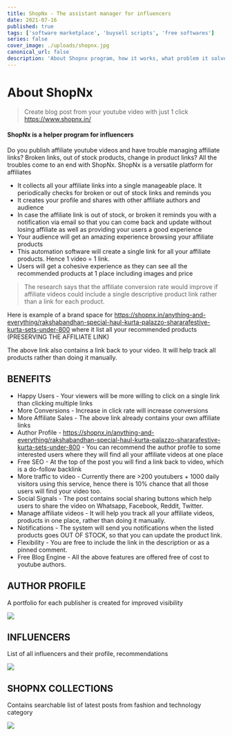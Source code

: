 ```yaml
---
title: ShopNx - The assistant manager for influencers
date: 2021-07-16
published: true
tags: ['software marketplace', 'buysell scripts', 'free softwares']
series: false
cover_image: ./uploads/shopnx.jpg
canonical_url: false
description: 'About Shopnx program, how it works, what problem it solves'
---
```


# About ShopNx

> Create blog post from your youtube video with just 1 click
> https://www.shopnx.in/

#### ShopNx is a helper program for influencers

Do you publish affiliate youtube videos and have trouble managing affiliate links? Broken links, out of stock products, change in product links? All the troubles come to an end with ShopNx. ShopNx is a versatile platform for affiliates

- It collects all your affiliate links into a single manageable place. It periodically checks for broken or out of stock links and reminds you
- It creates your profile and shares with other affiliate authors and audience
- In case the affiliate link is out of stock, or broken it reminds you with a notification via email so that you can come back and update without losing affiliate as well as providing your users a good experience
- Your audience will get an amazing experience browsing your affiliate products
- This automation software will create a single link for all your affiliate products. Hence 1 video = 1 link.
- Users will get a cohesive experience as they can see all the recommended products at 1 place including images and price

> The research says that the affiliate conversion rate would improve if affiliate videos could include a single descriptive product link rather than a link for each product.

Here is example of a brand space for https://shopnx.in/anything-and-everything/rakshabandhan-special-haul-kurta-palazzo-shararafestive-kurta-sets-under-800 where it list all your recommended products (PRESERVING THE AFFILIATE LINK)

The above link also contains a link back to your video. It will help track all products rather than doing it manually.

## BENEFITS

- Happy Users - Your viewers will be more willing to click on a single link than clicking multiple links
- More Conversions - Increase in click rate will increase conversions
- More Affiliate Sales - The above link already contains your own affiliate links
- Author Profile - https://shopnx.in/anything-and-everything/rakshabandhan-special-haul-kurta-palazzo-shararafestive-kurta-sets-under-800 - You can recommend the author profile to some interested users where they will find all your affiliate videos at one place
- Free SEO - At the top of the post you will find a link back to video, which is a do-follow backlink
- More traffic to video - Currently there are >200 youtubers + 1000 daily visitors using this service, hence there is 10% chance that all those users will find your video too.
- Social Signals - The post contains social sharing buttons which help users to share the video on Whatsapp, Facebook, Reddit, Twitter.
- Manage affiliate videos - It will help you track all your affiliate videos, products in one place, rather than doing it manually.
- Notifications - The system will send you notifications when the listed products goes OUT OF STOCK, so that you can update the product link.
- Flexibility - You are free to include the link in the description or as a pinned comment.
- Free Blog Engine - All the above features are offered free of cost to youtube authors.

## AUTHOR PROFILE

A portfolio for each publisher is created for improved visibility

![](/uploads/shopnx-author-profile.jpg)

<!-- <g-image src="~/" all="" width="500"/> -->

## INFLUENCERS

List of all influencers and their profile, recommendations

![](/uploads/shopnx-influencers.jpg)

<!-- <g-image src="~/uploads/shopnx-influencers.jpg" all="" width="500"/> -->

## SHOPNX COLLECTIONS

Contains searchable list of latest posts from fashion and technology category

![](/uploads/shopnx-collections.jpg)

<!-- <g-image src="~/uploads/shopnx-collections.jpg" all="" width="500"/> -->
